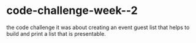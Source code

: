 # code-challenge-week--2
the code challenge it was about creating  an event guest list that helps to build and print a list that is presentable.
